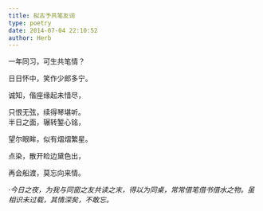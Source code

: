 ```yaml
---
title: 拟古予共笔友词
type: poetry
date: 2014-07-04 22:10:52
author: Herb
---
```

一年同习，可生共笔情？

日日怀中，笑作少郎多宁。

诚知，偕座缘起未惜尽，

只恨无弦，续得琴堪听。
<br />
半日之面，辗转錾心铭，

望尔眼眸，似有熠熠繁星。

点染，散开睑边黛色出，

再会船渡，莫忘向来情。


·*今日之夜，为我与同窗之友共读之末，得以为同桌，常常借笔借书借水之物。虽相识未过载，其情深矣，不敢忘。*